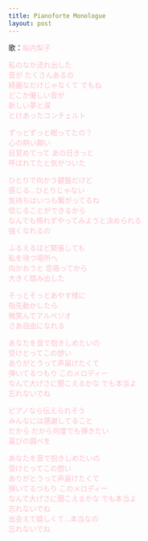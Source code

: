 ```yaml
---
title: Pianoforte Monologue
layout: post
---
```

歌：<font color="pink">桜内梨子</font>

<p><font color="pink">私のなか流れ出した<br />
音が たくさんあるの<br />
綺麗なだけじゃなくて でもね<br />
どこか優しい音が<br />
新しい夢と涙<br />
とけあったコンチェルト</font></p>

<p><font color="pink">ずっとずっと眠ってたの？<br />
心の熱い願い<br />
目覚めてって あの日きっと<br />
呼ばれてたと気がついた</font></p>

<p><font color="pink">ひとりで向かう鍵盤だけど<br />
感じる…ひとりじゃない<br />
気持ちはいつも繋がってるね<br />
信じることができるから<br />
なんでも怖れずやってみようと決められる<br />
強くなれるの</font></p>

<p><font color="pink">ふるえるほど緊張しても<br />
私を待つ場所へ<br />
向かおうと 息吸ってから<br />
大きく踏み出した</font></p>

<p><font color="pink">そっとそっとあやす様に<br />
指先動かしたら<br />
微笑んでアルペジオ<br />
さあ自由になれる</font></p>

<p><font color="pink">あなたを音で抱きしめたいの<br />
受けとってこの想い<br />
ありがとうって声届けたくて<br />
弾いてるつもり このメロディー<br />
なんて大げさに聞こえるかな でも本当よ<br />
忘れないでね</font></p>

<p><font color="pink">ピアノなら伝えられそう<br />
みんなには感謝してること<br />
だから だから何度でも弾きたい<br />
喜びの調べを</font></p>

<p><font color="pink">あなたを音で抱きしめたいの<br />
受けとってこの想い<br />
ありがとうって声届けたくて<br />
弾いてるつもり このメロディー<br />
なんて大げさに聞こえるかな でも本当よ<br />
忘れないでね<br />
出会えて嬉しくて…本当なの<br />
忘れないでね</font></p>